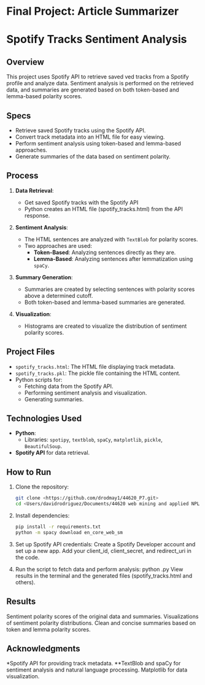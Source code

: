 # Final Project: Article Summarizer
# Spotify Tracks Sentiment Analysis

## Overview
This project uses Spotify API to retrieve saved ved tracks from a Spotify profile and analyze data.
Sentiment analysis is performed on the retrieved data, and summaries are generated based on both token-based and lemma-based polarity scores.

## Specs
- Retrieve saved Spotify tracks using the Spotify API.
- Convert track metadata into an HTML file for easy viewing.
- Perform sentiment analysis using token-based and lemma-based approaches.
- Generate summaries of the data based on sentiment polarity.

## Process
1. **Data Retrieval**:
   - Get saved Spotify tracks with the Spotify API
   - Python creates an HTML file (spotify_tracks.html) from the API response.

2. **Sentiment Analysis**:
   - The HTML sentences are analyzed with `TextBlob` for polarity scores.
   - Two approaches are used:
     - **Token-Based**: Analyzing sentences directly as they are.
     - **Lemma-Based**: Analyzing sentences after lemmatization using `spaCy`.

3. **Summary Generation**:
   - Summaries are created by selecting sentences with polarity scores above a determined cutoff.
   - Both token-based and lemma-based summaries are generated.

4. **Visualization**:
   - Histograms are created to visualize the distribution of sentiment polarity scores.

## Project Files
- `spotify_tracks.html`: The HTML file displaying track metadata.
- `spotify_tracks.pkl`: The pickle file containing the HTML content.
- Python scripts for:
  - Fetching data from the Spotify API.
  - Performing sentiment analysis and visualization.
  - Generating summaries.

## Technologies Used
- **Python**:
  - Libraries: `spotipy`, `textblob`, `spaCy`, `matplotlib`, `pickle`, `BeautifulSoup`.
- **Spotify API** for data retrieval.

## How to Run
1. Clone the repository:
   ```bash
   git clone <https://github.com/drodmay1/44620_P7.git>
   cd <Users/davidrodriguez/Documents/44620 web mining and applied NPL/44620_p7

2. Install dependencies:
   ```bash
   pip install -r requirements.txt
   python -m spacy download en_core_web_sm

3. Set up Spotify API credentials:
Create a Spotify Developer account and set up a new app.
Add your client_id, client_secret, and redirect_uri in the code.

4. Run the script to fetch data and perform analysis:
python <auth>.py
View results in the terminal and the generated files (spotify_tracks.html and others).

## Results
Sentiment polarity scores of the original data and summaries.
Visualizations of sentiment polarity distributions.
Clean and concise summaries based on token and lemma polarity scores.

## Acknowledgments
*Spotify API for providing track metadata.
**TextBlob and spaCy for sentiment analysis and natural language processing.
Matplotlib for data visualization.





